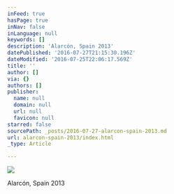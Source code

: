 ```yaml
---
inFeed: true
hasPage: true
inNav: false
inLanguage: null
keywords: []
description: 'Alarcón, Spain 2013'
datePublished: '2016-07-27T21:15:30.196Z'
dateModified: '2016-07-25T22:06:17.569Z'
title: ''
author: []
via: {}
authors: []
publisher:
  name: null
  domain: null
  url: null
  favicon: null
starred: false
sourcePath: _posts/2016-07-27-alarcon-spain-2013.md
url: alarcon-spain-2013/index.html
_type: Article

---
```

![](https://the-grid-user-content.s3-us-west-2.amazonaws.com/70d017b0-90d3-4077-b3a5-17bd9ac4adfa.jpg)

Alarcón, Spain 2013